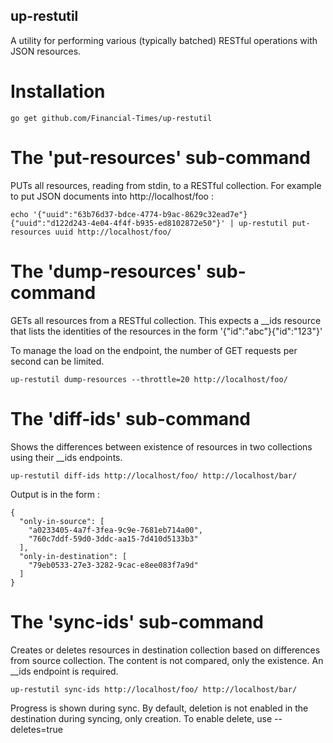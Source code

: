 ## up-restutil

A utility for performing various (typically batched) RESTful operations with JSON resources.

# Installation
```
go get github.com/Financial-Times/up-restutil
```

# The 'put-resources' sub-command

PUTs all resources, reading from stdin, to a RESTful collection. For example to put JSON documents into http://localhost/foo :
```
echo '{"uuid":"63b76d37-bdce-4774-b9ac-8629c32ead7e"}{"uuid":"d122d243-4e04-4f4f-b935-ed8102872e50"}' | up-restutil put-resources uuid http://localhost/foo/
```
# The 'dump-resources' sub-command
GETs all resources from a RESTful collection. This expects a __ids resource that lists the identities of the resources in the form '{"id":"abc"}{"id":"123"}'

To manage the load on the endpoint, the number of GET requests per second can be limited.

```
up-restutil dump-resources --throttle=20 http://localhost/foo/
```

# The 'diff-ids' sub-command
Shows the differences between existence of resources in two collections using their __ids endpoints.

```
up-restutil diff-ids http://localhost/foo/ http://localhost/bar/
```

 Output is in the form :
```
{
  "only-in-source": [
    "a0233405-4a7f-3fea-9c9e-7681eb714a00",
    "760c7ddf-59d0-3ddc-aa15-7d410d5133b3"
  ],
  "only-in-destination": [
    "79eb0533-27e3-3282-9cac-e8ee083f7a9d"
  ]
}

```

# The 'sync-ids' sub-command
Creates or deletes resources in destination collection based on differences from source collection.  The content is not compared, only the existence.  An __ids endpoint is required.

```
up-restutil sync-ids http://localhost/foo/ http://localhost/bar/
```
Progress is shown during sync.  By default, deletion is not enabled in the destination during syncing, only creation. To enable delete, use --deletes=true 
